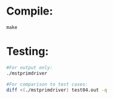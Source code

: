 # Compile:
`make`

# Testing:
```bash
#For output only:
./mstprimdriver

#For comparison to test cases:
diff <(./mstprimdriver) test04.out -q
```